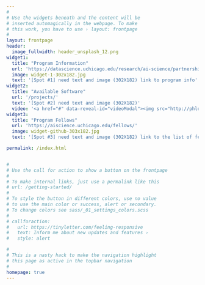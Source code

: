 ```yaml
---
#
# Use the widgets beneath and the content will be
# inserted automagically in the webpage. To make
# this work, you have to use › layout: frontpage
#
layout: frontpage
header:
  image_fullwidth: header_unsplash_12.png
widget1:
  title: "Program Information"
  url: 'https://datascience.uchicago.edu/research/ai-science/partnerships/schmidt-fellows/'
  image: widget-1-302x182.jpg
  text: '[Spot #1] need text and image (302X182) link to program info'
widget2:
  title: "Available Software"
  url: '/projects/'
  text: '[Spot #2] need text and image (302X182)'
  video: '<a href="#" data-reveal-id="videoModal"><img src="http://phlow.github.io/feeling-responsive/images/start-video-feeling-responsive-302x182.jpg" width="302" height="182" alt=""/></a>'
widget3:
  title: "Program Fellows"
  url: 'https://aiscience.uchicago.edu/fellows/'
  image: widget-github-303x182.jpg
  text: '[Spot #3] need text and image (302X182) link to the list of fellows'

permalink: /index.html


#
# Use the call for action to show a button on the frontpage
#
# To make internal links, just use a permalink like this
# url: /getting-started/
#
# To style the button in different colors, use no value
# to use the main color or success, alert or secondary.
# To change colors see sass/_01_settings_colors.scss
#
# callforaction:
#   url: https://tinyletter.com/feeling-responsive
#   text: Inform me about new updates and features ›
#   style: alert

#
# This is a nasty hack to make the navigation highlight
# this page as active in the topbar navigation
#
homepage: true
---
```


<!-- <div id="videoModal" class="reveal-modal large" data-reveal="">
  <div class="flex-video widescreen vimeo" style="display: block;">
    <iframe width="1280" height="720" src="https://www.youtube.com/embed/3b5zCFSmVvU" frameborder="0" allowfullscreen></iframe>
  </div>
  <a class="close-reveal-modal">&#215;</a>
</div> -->
